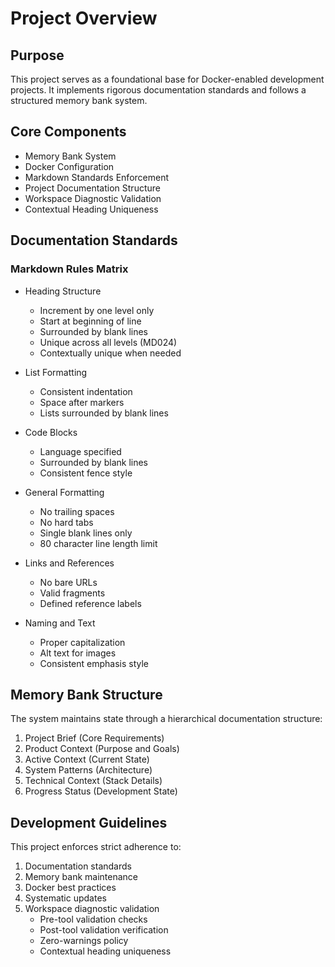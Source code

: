 # Project Overview

## Purpose

This project serves as a foundational base for Docker-enabled development projects. It implements rigorous documentation standards and follows a structured memory bank system.

## Core Components

* Memory Bank System
* Docker Configuration
* Markdown Standards Enforcement
* Project Documentation Structure
* Workspace Diagnostic Validation
* Contextual Heading Uniqueness

## Documentation Standards

### Markdown Rules Matrix

* Heading Structure
  * Increment by one level only
  * Start at beginning of line
  * Surrounded by blank lines
  * Unique across all levels (MD024)
  * Contextually unique when needed

* List Formatting
  * Consistent indentation
  * Space after markers
  * Lists surrounded by blank lines

* Code Blocks
  * Language specified
  * Surrounded by blank lines
  * Consistent fence style

* General Formatting
  * No trailing spaces
  * No hard tabs
  * Single blank lines only
  * 80 character line length limit

* Links and References
  * No bare URLs
  * Valid fragments
  * Defined reference labels

* Naming and Text
  * Proper capitalization
  * Alt text for images
  * Consistent emphasis style

## Memory Bank Structure

The system maintains state through a hierarchical documentation structure:

1. Project Brief (Core Requirements)
2. Product Context (Purpose and Goals)
3. Active Context (Current State)
4. System Patterns (Architecture)
5. Technical Context (Stack Details)
6. Progress Status (Development State)

## Development Guidelines

This project enforces strict adherence to:

1. Documentation standards
2. Memory bank maintenance
3. Docker best practices
4. Systematic updates
5. Workspace diagnostic validation
   * Pre-tool validation checks
   * Post-tool validation verification
   * Zero-warnings policy
   * Contextual heading uniqueness
